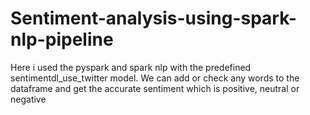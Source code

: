 # Sentiment-analysis-using-spark-nlp-pipeline
Here i used the pyspark and spark nlp with the predefined sentimentdl_use_twitter model. We can add or check any words to the dataframe and get the accurate sentiment which is positive, neutral or negative 
